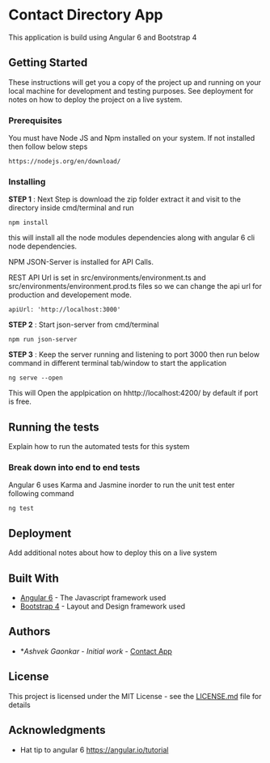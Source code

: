 # Contact Directory App
This application is build using Angular 6 and Bootstrap 4

## Getting Started

These instructions will get you a copy of the project up and running on your local machine for development and testing purposes. See deployment for notes on how to deploy the project on a live system.

### Prerequisites

You must have Node JS and Npm installed on your system. If not installed then follow below steps 

```
https://nodejs.org/en/download/
```

### Installing

<b>STEP 1</b> : Next Step is download the zip folder extract it and visit to the directory inside cmd/terminal and run

```
npm install
```

this will install all the node modules dependencies along with angular 6 cli node dependencies.

NPM JSON-Server is installed for API Calls. 

REST API Url is set in src/environments/environment.ts and src/environments/environment.prod.ts files so we can change the api url for production and developement mode. 

```
apiUrl: 'http://localhost:3000'
```
<b>STEP 2</b> : Start json-server from cmd/terminal

```
npm run json-server
```
<b>STEP 3</b> : Keep the server running and listening to port 3000 then run below command in different terminal tab/window to start the application

```
ng serve --open
```
This will Open the applpication on hhttp://localhost:4200/  by default if port is free.

## Running the tests

Explain how to run the automated tests for this system

### Break down into end to end tests

Angular 6 uses Karma and Jasmine inorder to run the unit test enter following command 

```
ng test
```

## Deployment

Add additional notes about how to deploy this on a live system

## Built With

* [Angular 6](https://angular.io/) - The Javascript framework used
* [Bootstrap 4](https://getbootstrap.com/) - Layout and Design framework used


## Authors

* **Ashvek Gaonkar* - *Initial work* - [Contact App](https://github.com/Ashvek/contactApp)

## License

This project is licensed under the MIT License - see the [LICENSE.md](LICENSE.md) file for details

## Acknowledgments

* Hat tip to angular 6 https://angular.io/tutorial
